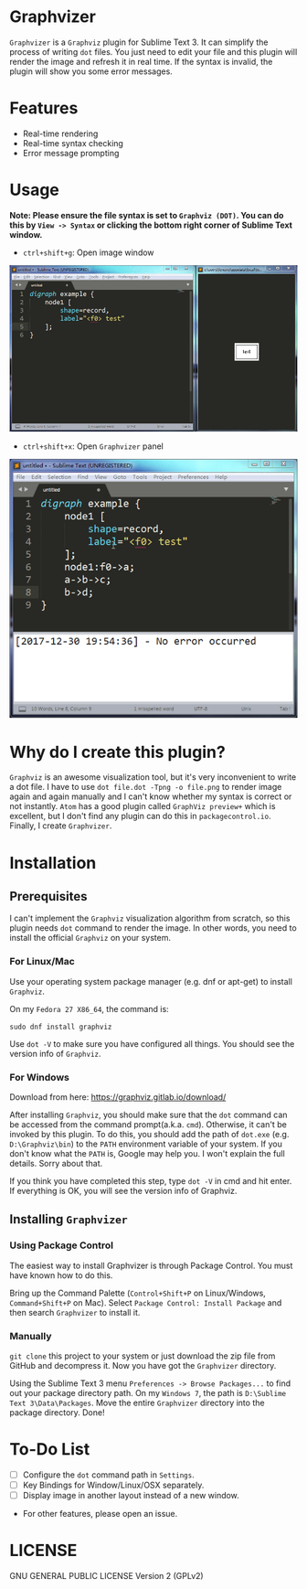 # Graphvizer

`Graphvizer` is a `Graphviz` plugin for Sublime Text 3. It can simplify the process of writing `dot` files. You just need to edit your file and this plugin will render the image and refresh it in real time. If the syntax is invalid, the plugin will show you some error messages.

# Features

* Real-time rendering
* Real-time syntax checking
* Error message prompting

# Usage

**Note: Please ensure the file syntax is set to `Graphviz (DOT)`. You can do this by `View -> Syntax` or clicking the bottom right corner of Sublime Text window.**

* `ctrl+shift+g`: Open image window

![ctrl+shift+g to open the image window](gif/image-window.gif)

* `ctrl+shift+x`: Open `Graphvizer` panel

![ctrl+shift+g to open the Graphvizer panel](gif/graphvizer-panel.gif)

# Why do I create this plugin?

`Graphviz` is an awesome visualization tool, but it's very inconvenient to write a dot file. I have to use `dot file.dot -Tpng -o file.png` to render image again and again manually and I can't know whether my syntax is correct or not instantly. `Atom` has a good plugin called `GraphViz preview+` which is excellent, but I don't find any plugin can do this in `packagecontrol.io`. Finally, I create `Graphvizer`.

# Installation

## Prerequisites

I can't implement the `Graphviz` visualization algorithm from scratch, so this plugin needs `dot` command to render the image. In other words, you need to install the official `Graphviz` on your system.

### For Linux/Mac

Use your operating system package manager (e.g. dnf or apt-get) to install `Graphviz`.

On my `Fedora 27 X86_64`, the command is:

```
sudo dnf install graphviz
```
Use `dot -V` to make sure you have configured all things. You should see the version info of `Graphviz`.

### For Windows

Download from here: https://graphviz.gitlab.io/download/

After installing `Graphviz`, you should make sure that the `dot` command can be accessed from the command prompt(a.k.a. `cmd`). Otherwise, it can't be invoked by this plugin. To do this, you should add the path of `dot.exe` (e.g. `D:\Graphviz\bin`) to the `PATH` environment variable of your system. If you don't know what the `PATH` is, Google may help you. I won't explain the full details. Sorry about that.

If you think you have completed this step, type `dot -V` in cmd and hit enter. If everything is OK, you will see the version info of Graphviz.

## Installing `Graphvizer`

### Using Package Control

The easiest way to install Graphvizer is through Package Control. You must have known how to do this.

Bring up the Command Palette (`Control+Shift+P` on Linux/Windows, `Command+Shift+P` on Mac). Select `Package Control: Install Package` and then search `Graphvizer` to install it.

### Manually

`git clone` this project to your system or just download the zip file from GitHub and decompress it. Now you have got the `Graphvizer` directory.

Using the Sublime Text 3 menu `Preferences -> Browse Packages...` to find out your package directory path. On my `Windows 7`, the path is `D:\Sublime Text 3\Data\Packages`. Move the entire `Graphvizer` directory into the package directory. Done!

# To-Do List

- [ ] Configure the `dot` command path in `Settings`.
- [ ] Key Bindings for Window/Linux/OSX separately.
- [ ] Display image in another layout instead of a new window.
* For other features, please open an issue.

# LICENSE

GNU GENERAL PUBLIC LICENSE Version 2 (GPLv2)